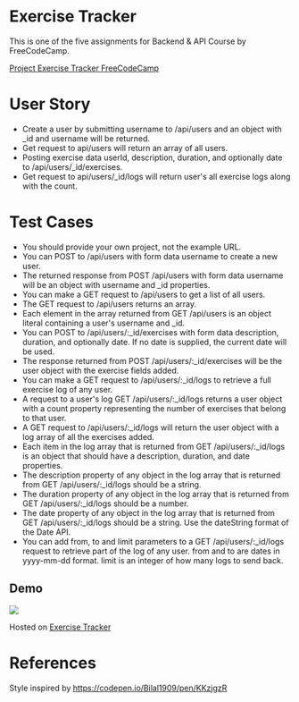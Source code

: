 # Exercise Tracker
This is one of the five assignments for Backend & API Course by FreeCodeCamp.

<a href="https://www.freecodecamp.org/learn/back-end-development-and-apis/back-end-development-and-apis-projects/exercise-tracker">
Project Exercise Tracker FreeCodeCamp
</a>

# User Story
* Create a user by submitting username to /api/users and an object with _id and username will be returned.
* Get request to api/users will return an array of all users.
* Posting exercise data userId, description, duration, and optionally date to /api/users/_id/exercises.
* Get request to api/users/_id/logs will return user's all exercise logs along with the count.

# Test Cases
- You should provide your own project, not the example URL.
- You can POST to /api/users with form data username to create a new user.
- The returned response from POST /api/users with form data username will be an object with username and _id properties.
- You can make a GET request to /api/users to get a list of all users.
- The GET request to /api/users returns an array.
- Each element in the array returned from GET /api/users is an object literal containing a user's username and _id.
- You can POST to /api/users/:_id/exercises with form data description, duration, and optionally date. If no date is supplied, the current date will be used.
- The response returned from POST /api/users/:_id/exercises will be the user object with the exercise fields added.
- You can make a GET request to /api/users/:_id/logs to retrieve a full exercise log of any user.
- A request to a user's log GET /api/users/:_id/logs returns a user object with a count property representing the number of exercises that belong to that user.
- A GET request to /api/users/:_id/logs will return the user object with a log array of all the exercises added.
- Each item in the log array that is returned from GET /api/users/:_id/logs is an object that should have a description, duration, and date properties.
- The description property of any object in the log array that is returned from GET /api/users/:_id/logs should be a string.
- The duration property of any object in the log array that is returned from GET /api/users/:_id/logs should be a number.
- The date property of any object in the log array that is returned from GET /api/users/:_id/logs should be a string. Use the dateString format of the Date API.
- You can add from, to and limit parameters to a GET /api/users/:_id/logs request to retrieve part of the log of any user. from and to are dates in yyyy-mm-dd format. limit is an integer of how many logs to send back.

## Demo

<img src="/demo/ExerciseTracker_Demo.gif">

Hosted on <a href='https://exercise-tracker-sm9.onrender.com/'>Exercise Tracker</a>
# References

Style inspired by https://codepen.io/Bilal1909/pen/KKzjgzR